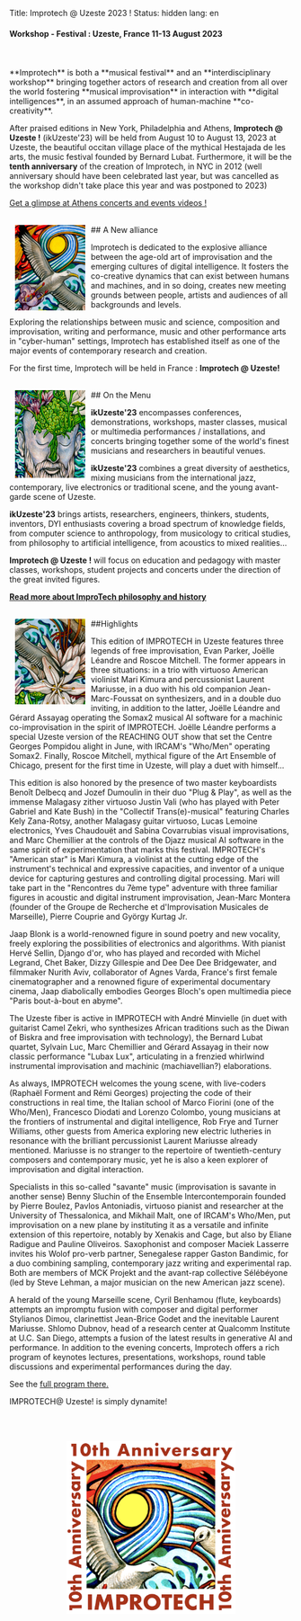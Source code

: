 Title: Improtech @ Uzeste 2023 !
Status: hidden
lang: en


#### Workshop - Festival : Uzeste, France 11-13 August 2023
<br>
<br>
**Improtech** is both a **musical festival** and an **interdisciplinary workshop** bringing together actors of research and creation from all over the world fostering **musical improvisation** in interaction with **digital intelligences**, in an assumed approach of human-machine **co-creativity**.

After praised editions in New York, Philadelphia and Athens, **Improtech @ Uzeste !** (ikUzeste'23) will be held from August 10 to August 13, 2023 at Uzeste, the beautiful occitan village place of the mythical Hestajada de les arts, the music festival founded by Bernard Lubat. Furthermore, it will be the **tenth anniversary** of the creation of Improtech, in NYC in 2012 (well anniversary should have been celebrated last year, but was cancelled as the workshop didn't take place this year and was postponed to 2023)

[Get a glimpse at Athens concerts and events videos !](https://improtech.ircam.fr/)

<br>
<img src="../images/IKPoster_frag2.jpg" width="125" style="float:left" hspace="10">
## A New alliance
<br>

Improtech is dedicated to the explosive alliance between the age-old art of improvisation and the emerging cultures of digital intelligence. It fosters the co-creative dynamics that can exist between humans and machines, and in so doing, creates new meeting grounds between people, artists and audiences of all backgrounds and levels.

Exploring the relationships between music and science, composition and improvisation, writing and performance, music and other performance arts in "cyber-human" settings, Improtech has established itself as one of the major events of contemporary research and creation.

For the first time, Improtech will be held in France : **Improtech @ Uzeste!**

<br>
<img src="../images/IKPoster_frag3.jpg" width="125" style="float:left" hspace="10">
## On the Menu
<br>

**ikUzeste'23** encompasses conferences, demonstrations, workshops, master classes, musical or multimedia performances / installations, and concerts bringing together some of the world's finest musicians and researchers in beautiful venues.

**ikUzeste'23** combines a great diversity of aesthetics, mixing musicians from the international jazz, contemporary, live electronics or traditional scene, and the young avant-garde scene of Uzeste.

**ikUzeste'23** brings artists, researchers, engineers, thinkers, students, inventors, DYI enthusiasts covering a broad spectrum of knowledge fields, from computer science to anthropology, from musicology to critical studies, from philosophy to artificial intelligence, from acoustics to mixed realities...

**Improtech @ Uzeste !** will focus on education and pedagogy with master classes, workshops, student projects and concerts under the direction of the great invited figures.

**[Read more about ImproTech philosophy and history]({filename}/pages/About.md)**

<br>
<img src="../images/IKPoster_frag1.jpg" width="125" style="float:left" hspace="10">
##Highlights
<br>

This edition of IMPROTECH in Uzeste features three legends of free improvisation, Evan Parker, Joëlle Léandre and Roscoe Mitchell. The former appears in three situations: in a trio with virtuoso American violinist Mari Kimura and percussionist Laurent Mariusse, in a duo with his old companion Jean-Marc-Foussat on synthesizers, and in a double duo inviting, in addition to the latter, Joëlle Léandre and Gérard Assayag operating the Somax2 musical AI software for a machinic co-improvisation in the spirit of IMPROTECH. Joëlle Léandre performs a special Uzeste version of the REACHING OUT show that set the Centre Georges Pompidou alight in June, with IRCAM's "Who/Men" operating Somax2. Finally, Roscoe Mitchell, mythical figure of the Art Ensemble of Chicago, present for the first time in Uzeste, will play a duet with himself...

This edition is also honored by the presence of two master keyboardists Benoît Delbecq and Jozef Dumoulin in their duo "Plug & Play", as well as the immense Malagasy zither virtuoso Justin Vali (who has played with Peter Gabriel and Kate Bush) in the "Collectif Trans(e)-musical" featuring Charles Kely Zana-Rotsy, another Malagasy guitar virtuoso, Lucas Lemoine electronics, Yves Chaudouët and Sabina Covarrubias visual improvisations, and Marc Chemillier at the controls of the Djazz musical AI software in the same spirit of experimentation that marks this festival.
IMPROTECH's "American star" is Mari Kimura, a violinist at the cutting edge of the instrument's technical and expressive capacities, and inventor of a unique device for capturing gestures and controlling digital processing. Mari will take part in the "Rencontres du 7ème type" adventure with three familiar figures in acoustic and digital instrument improvisation, Jean-Marc Montera (founder of the Groupe de Recherche et d'Improvisation Musicales de Marseille), Pierre Couprie and György Kurtag Jr.

Jaap Blonk is a world-renowned figure in sound poetry and new vocality, freely exploring the possibilities of electronics and algorithms. With pianist Hervé Sellin, Django d'or, who has played and recorded with Michel Legrand, Chet Baker, Dizzy Gillespie and Dee Dee Dee Bridgewater, and filmmaker Nurith Aviv, collaborator of Agnes Varda, France's first female cinematographer and a renowned figure of experimental documentary cinema, Jaap diabolically embodies Georges Bloch's open multimedia piece "Paris bout-à-bout en abyme".

The Uzeste fiber is active in IMPROTECH with André Minvielle (in duet with guitarist Camel Zekri, who synthesizes African traditions such as the Diwan of Biskra and free improvisation with technology), the Bernard Lubat quartet, Sylvain Luc, Marc Chemillier and Gérard Assayag in their now classic performance "Lubax Lux", articulating in a frenzied whirlwind instrumental improvisation and machinic (machiavellian?) elaborations.

As always, IMPROTECH welcomes the young scene, with live-coders (Raphaël Forment and Rémi Georges) projecting the code of their constructions in real time, the Italian school of Marco Fiorini (one of the Who/Men), Francesco Diodati and Lorenzo Colombo, young musicians at the frontiers of instrumental and digital intelligence, Rob Frye and Turner Williams, other guests from America exploring new electric lutheries in resonance with the brilliant percussionist Laurent Mariusse already mentioned. Mariusse is no stranger to the repertoire of twentieth-century composers and contemporary music, yet he is also a keen explorer of improvisation and digital interaction.

Specialists in this so-called "savante" music (improvisation is savante in another sense) Benny Sluchin of the Ensemble Intercontemporain founded by Pierre Boulez, Pavlos Antoniadis, virtuoso pianist and researcher at the University of Thessalonica, and Mikhail Malt, one of IRCAM's Who/Men, put improvisation on a new plane by instituting it as a versatile and infinite extension of this repertoire, notably by Xenakis and Cage, but also by Eliane Radigue and Pauline Oliveiros.
Saxophonist and composer Maciek Lasserre invites his Wolof pro-verb partner, Senegalese rapper Gaston Bandimic, for a duo combining sampling, contemporary jazz writing and experimental rap. Both are members of MCK Projekt and the avant-rap collective Sélébéyone (led by Steve Lehman, a major musician on the new American jazz scene).

A herald of the young Marseille scene, Cyril Benhamou (flute, keyboards) attempts an impromptu fusion with composer and digital performer Stylianos Dimou, clarinettist Jean-Brice Godet and the inevitable Laurent Mariusse. Shlomo Dubnov, head of a research center at Qualcomm Institute at U.C. San Diego, attempts a fusion of the latest results in generative AI and performance.
In addition to the evening concerts, Improtech offers a rich program of keynotes lectures, presentations, workshops, round table discussions and experimental performances during the day.

See the [full program there.]({filename}/pages/Program.md)

IMPROTECH@ Uzeste! is simply dynamite!


<br>
<br>


<p align="center">
  <img src="../images/Logo_improtech_anniv.png" width="300">
</p>

